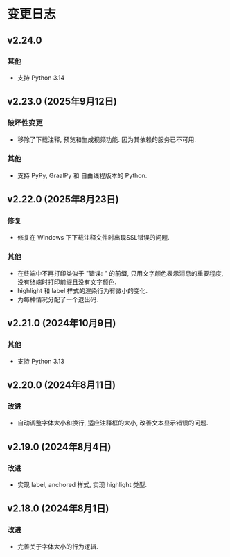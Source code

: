 # 变更日志

## v2.24.0

### 其他

- 支持 Python 3.14

## v2.23.0 (2025年9月12日)

### 破坏性变更

- 移除了下载注释, 预览和生成视频功能. 因为其依赖的服务已不可用.

### 其他

- 支持 PyPy, GraalPy 和 自由线程版本的 Python.

## v2.22.0 (2025年8月23日)

### 修复

- 修复在 Windows 下下载注释文件时出现SSL错误的问题.

### 其他

- 在终端中不再打印类似于 "错误: " 的前缀, 只用文字颜色表示消息的重要程度, 没有终端时打印前缀且没有文字颜色.
- highlight 和 label 样式的渲染行为有微小的变化.
- 为每种情况分配了一个退出码.

## v2.21.0 (2024年10月9日)

### 其他

- 支持 Python 3.13

## v2.20.0 (2024年8月11日)

### 改进

- 自动调整字体大小和换行, 适应注释框的大小, 改善文本显示错误的问题.

## v2.19.0 (2024年8月4日)

### 改进

- 实现 label, anchored 样式, 实现 highlight 类型.

## v2.18.0 (2024年8月1日)

### 改进

- 完善关于字体大小的行为逻辑.
